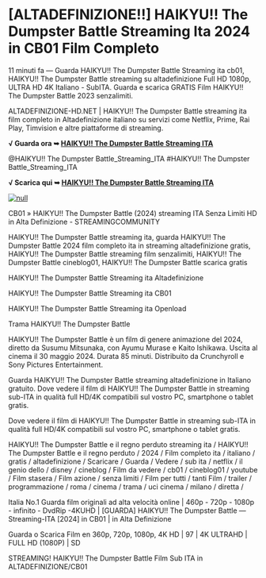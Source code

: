 # [ALTADEFINIZIONE!!] HAIKYU!! The Dumpster Battle Streaming Ita 2024 in CB01 Film Completo

11 minuti fa — Guarda HAIKYU!! The Dumpster Battle Streaming ita cb01, HAIKYU!! The Dumpster Battle streaming su altadefinizione Full HD 1080p, ULTRA HD 4K Italiano - SubITA. Guarda e scarica GRATIS Film HAIKYU!! The Dumpster Battle 2023 senzalimiti.

ALTADEFINIZIONE-HD.NET | HAIKYU!! The Dumpster Battle streaming ita film completo in Altadefinizione italiano su servizi come Netflix, Prime, Rai Play, Timvision e altre piattaforme di streaming.

**√ Guarda ora ➥ [HAIKYU!! The Dumpster Battle Streaming ITA](https://t.co/jjTVUtSsbA)**

@HAIKYU!! The Dumpster Battle_Streaming_ITA #HAIKYU!! The Dumpster Battle_Streaming_ITA


**√ Scarica qui ➥ [HAIKYU!! The Dumpster Battle Streaming ITA](https://t.co/jjTVUtSsbA)**


[![null](https://static.wixstatic.com/media/855a25_043b5abeb4ae4d35ac003198e7fe56ed~mv2.gif)](https://t.co/jjTVUtSsbA)


CB01 » HAIKYU!! The Dumpster Battle (2024) streaming ITA Senza Limiti HD in Alta Definizione - STREAMINGCOMMUNITY


HAIKYU!! The Dumpster Battle streaming ita, guarda HAIKYU!! The Dumpster Battle 2024 film completo ita in streaming altadefinizione gratis, HAIKYU!! The Dumpster Battle streaming film senzalimiti, HAIKYU!! The Dumpster Battle cineblog01, HAIKYU!! The Dumpster Battle scarica gratis


HAIKYU!! The Dumpster Battle Streaming ita Altadefinizione

HAIKYU!! The Dumpster Battle Streaming ita CB01

HAIKYU!! The Dumpster Battle Streaming ita Openload

Trama HAIKYU!! The Dumpster Battle

HAIKYU!! The Dumpster Battle è un film di genere animazione del 2024, diretto da Susumu Mitsunaka, con Ayumu Murase e Kaito Ishikawa. Uscita al cinema il 30 maggio 2024. Durata 85 minuti. Distribuito da Crunchyroll e Sony Pictures Entertainment.

Guarda HAIKYU!! The Dumpster Battle streaming altadefinizione in Italiano gratuito. Dove vedere il film di HAIKYU!! The Dumpster Battle in streaming sub-ITA in qualità full HD/4K compatibili sul vostro PC, smartphone o tablet gratis.


Dove vedere il film di HAIKYU!! The Dumpster Battle in streaming sub-ITA in qualità full HD/4K compatibili sul vostro PC, smartphone o tablet gratis.


HAIKYU!! The Dumpster Battle e il regno perduto streaming ita / HAIKYU!! The Dumpster Battle e il regno perduto / 2024 / Film completo ita / italiano / gratis / altadefinizione / Scaricare / Guarda / Vedere / sub ita / netflix / il genio dello / disney / cineblog / Film da vedere / cb01 / cineblog01 / youtube / Film stasera / Film azione / senza limiti / Film per tutti / tanti Film / trailer / programmazione / roma / cinema / trama / uci cinema / milano / diretta /


Italia No.1 Guarda film originali ad alta velocità online | 460p - 720p - 1080p - infinito - DvdRip -4KUHD | [GUARDA] HAIKYU!! The Dumpster Battle — Streaming-ITA [2024] in CB01 | in Alta Definizione


Guarda o Scarica Film en 360p, 720p, 1080p, 4K HD | 97 | 4K ULTRAHD | FULL HD (1080P) | SD


STREAMING! HAIKYU!! The Dumpster Battle Film Sub ITA in ALTADEFINIZIONE/CB01


